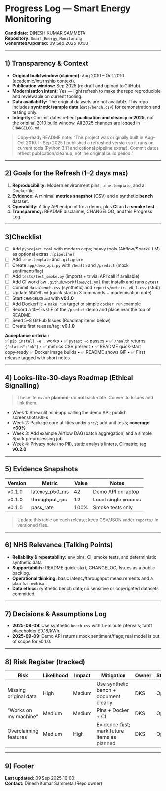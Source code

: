 # Progress Log — Smart Energy Monitoring
**Candidate:** DINESH KUMAR SAMMETA  
**Repository:** `Smart_Energy_Monitoring`  
**Generated/Updated:** 09 Sep 2025 10:00

---

## 1) Transparency & Context
- **Original build window (claimed):** Aug 2010 – Oct 2010 (academic/internship context).  
- **Publication window:** Sep 2025 (re‑draft and upload to GitHub).  
- **Modernisation intent:** Yes — light refresh to make the repo reproducible and reviewable on current tooling.  
- **Data availability:** The original datasets are not available. This repo includes **synthetic/sample data** (`data/bench.csv`) for demonstration and testing only.  
- **Integrity:** Commit dates reflect **publication and cleanup in 2025**, not the original 2010 build window. All 2025 changes are logged in `CHANGELOG.md`.

> Copy‑ready README note: “This project was originally built in Aug–Oct 2010. In Sep 2025 I published a refreshed version so it runs on current tools (Python 3.11 and optional pipeline extras). Commit dates reflect publication/cleanup, not the original build period.”

---

## 2) Goals for the Refresh (1–2 days max)
1. **Reproducibility:** Modern environment pins, `.env.template`, and a Dockerfile.  
2. **Evidence:** A minimal **metrics snapshot** (CSV) and a synthetic **bench** dataset.  
3. **Operability:** A tiny API endpoint for a demo, plus **CI** and a **smoke test**.  
4. **Transparency:** README disclaimer, CHANGELOG, and this Progress Log.

---

## 3)Checklist
- [ ] Add `pyproject.toml` with modern deps; heavy tools (Airflow/Spark/LLM) as optional extras `.[pipeline]`  
- [ ] Add `.env.template` and `.gitignore`  
- [ ] Create `app/demo_api.py` with `/health` and `/predict` (mock sentiment/flag)  
- [ ] Add `tests/test_smoke.py` (imports + trivial API call if available)  
- [ ] Add CI workflow `.github/workflows/ci.yml` that installs and runs `pytest`  
- [ ] Commit `data/bench.csv` (synthetic) and `reports/metrics_v0_1.csv` (stub)  
- [ ] Update `README.md` (quick start in 3 commands + modernisation note)  
- [ ] Start `CHANGELOG.md` with **v0.1.0**
- [ ] Add Dockerfile + `make run` target or simple `docker run` example  
- [ ] Record a 10–15s GIF of the `/predict` demo and place near the top of README  
- [ ] Seed 5–8 GitHub Issues (Roadmap items below)  
- [ ] Create first release/tag: **v0.1.0**

**Acceptance criteria :**  
✅ `pip install -e .` works • ✅ `pytest -q` passes • ✅ `/health` returns `{"status":"ok"}` • ✅ metrics CSV present • ✅ README quick‑start copy‑ready
✅ Docker image builds • ✅ README shows GIF • ✅ First release tagged with short notes

---

## 4) Looks‑like‑30‑days Roadmap (Ethical Signalling)
> These items are **planned**; do **not** back‑date. Convert to Issues and link them.

- Week 1: Streamlit mini‑app calling the demo API; publish screenshots/GIFs  
- Week 2: Package core utilities under `src/`; add unit tests; **coverage ≥60%**  
- Week 3: Add example Airflow DAG (batch aggregation) and a simple Spark preprocessing job  
- Week 4: Privacy note (no PII), static analysis linters, CI matrix; tag **v0.2.0**

---

## 5) Evidence Snapshots
| Version | Metric | Value | Notes |
|---|---|---|---|
| v0.1.0 | latency_p50_ms | 42 | Demo API on laptop |
| v0.1.0 | throughput_rps | 12 | Local single process |
| v0.1.0 | pass_rate | 100% | Smoke tests only |

> Update this table on each release; keep CSV/JSON under `reports/` in versioned files.

---

## 6) NHS Relevance (Talking Points)
- **Reliability & repeatability:** env pins, CI, smoke tests, and deterministic synthetic data.  
- **Supportability:** README quick‑start, CHANGELOG, Issues as a public backlog.  
- **Operational thinking:** basic latency/throughput measurements and a plan for metrics.  
- **Data ethics:** synthetic bench data; no sensitive or copyrighted datasets committed.

---

## 7) Decisions & Assumptions Log
- **2025‑09‑09:** Use synthetic `bench.csv` with 15‑minute intervals; tariff placeholder £0.18/kWh.  
- **2025‑09‑09:** Demo API returns mock sentiment/flags; real model is out of scope for v0.1.0.

---

## 8) Risk Register (tracked)
| Risk | Likelihood | Impact | Mitigation | Owner | Status |
|---|---|---|---|---|---|
| Missing original data | High | Medium | Use synthetic bench + document clearly | DKS | Open |
| “Works on my machine” | Medium | Medium | Pins + Docker + CI | DKS | Open |
| Overclaiming features | Medium | High | Evidence‑first; mark future items as planned | DKS | Open |

---

## 9) Footer
**Last updated:** 09 Sep 2025 10:00  
**Contact:** Dinesh Kumar Sammeta (Repo owner)
